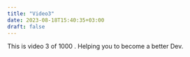 ```yaml
---
title: "Video3"
date: 2023-08-18T15:40:35+03:00
draft: false
---
```


This is video 3 of 1000 . 
Helping you to become a better Dev. 
